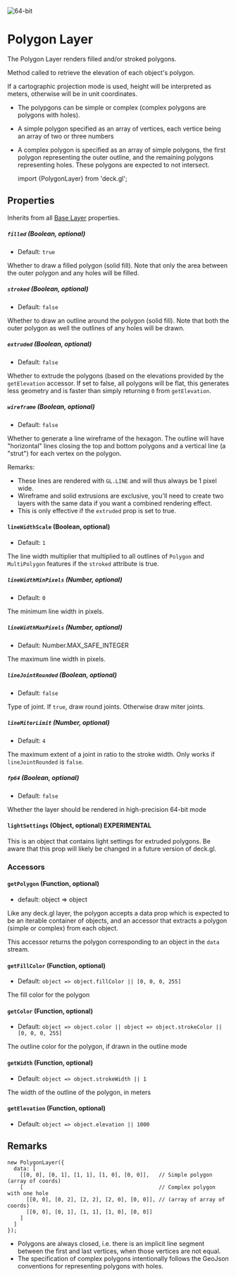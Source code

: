 <!-- INJECT:"PolygonLayerDemo" -->

<p class="badges">
  <img src="https://img.shields.io/badge/extruded-yes-blue.svg?style=flat-square" alt="64-bit" />
</p>

# Polygon Layer

The Polygon Layer renders filled and/or stroked polygons.

Method called to retrieve the elevation of each object's polygon.

If a cartographic projection mode is used, height will be interpreted as meters,
otherwise will be in unit coordinates.

* The polypgons can be simple or complex (complex polygons are polygons with holes).
* A simple polygon specified as an array of vertices, each vertice being an array of two or three numbers
* A complex polygon is specified as an array of simple polygons, the
first polygon representing the outer outline, and the remaining polygons representing holes. These polygons are expected to not intersect.

    import {PolygonLayer} from 'deck.gl';

## Properties

Inherits from all [Base Layer](/docs/api-reference/base-layer.md) properties.

##### `filled` (Boolean, optional)

- Default: `true`

Whether to draw a filled polygon (solid fill). Note that only
the area between the outer polygon and any holes will be filled.

##### `stroked` (Boolean, optional)

- Default: `false`

Whether to draw an outline around the polygon (solid fill). Note that
both the outer polygon as well the outlines of any holes will be drawn.

##### `extruded` (Boolean, optional)

- Default: `false`

Whether to extrude the polygons (based on the elevations provided by the
`getElevation` accessor. If set to false, all polygons will be flat, this
generates less geometry and is faster than simply returning `0` from `getElevation`.

##### `wireframe` (Boolean, optional)

- Default: `false`

Whether to generate a line wireframe of the hexagon. The outline will have
"horizontal" lines closing the top and bottom polygons and a vertical line
(a "strut") for each vertex on the polygon.

Remarks:
* These lines are rendered with `GL.LINE` and will thus always be 1 pixel wide.
* Wireframe and solid extrusions are exclusive, you'll need to create two layers
  with the same data if you want a combined rendering effect.
* This is only effective if the `extruded` prop is set to true.

#### `lineWidthScale` (Boolean, optional)

- Default: `1`

The line width multiplier that multiplied to all outlines of `Polygon` and `MultiPolygon`
features if the `stroked` attribute is true.

##### `lineWidthMinPixels` (Number, optional)

- Default: `0`

The minimum line width in pixels.

##### `lineWidthMaxPixels` (Number, optional)

- Default: Number.MAX_SAFE_INTEGER

The maximum line width in pixels.

##### `lineJointRounded` (Boolean, optional)

- Default: `false`

Type of joint. If `true`, draw round joints. Otherwise draw miter joints.

##### `lineMiterLimit` (Number, optional)

- Default: `4`

The maximum extent of a joint in ratio to the stroke width.
Only works if `lineJointRounded` is `false`.

##### `fp64` (Boolean, optional)

- Default: `false`

Whether the layer should be rendered in high-precision 64-bit mode

#### `lightSettings` (Object, optional) **EXPERIMENTAL**

This is an object that contains light settings for extruded polygons.
Be aware that this prop will likely be changed in a future version of deck.gl.

### Accessors

#### `getPolygon` (Function, optional)

- default: object => object

Like any deck.gl layer, the polygon accepts a data prop which is expected to
be an iterable container of objects, and an accessor
that extracts a polygon (simple or complex) from each object.

This accessor returns the polygon corresponding to an object in the `data` stream.

#### `getFillColor` (Function, optional)

- Default: `object => object.fillColor || [0, 0, 0, 255]`

The fill color for the polygon

#### `getColor` (Function, optional)

- Default: `object => object.color || object => object.strokeColor || [0, 0, 0, 255]`

The outline color for the polygon, if drawn in the outline mode

#### `getWidth` (Function, optional)

- Default: `object => object.strokeWidth || 1`

The width of the outline of the polygon, in meters

#### `getElevation` (Function, optional)

- Default: `object => object.elevation || 1000`

## Remarks

```
new PolygonLayer({
  data: [
    [[0, 0], [0, 1], [1, 1], [1, 0], [0, 0]],   // Simple polygon (array of coords)
    [                                           // Complex polygon with one hole
      [[0, 0], [0, 2], [2, 2], [2, 0], [0, 0]], // (array of array of coords)
      [[0, 0], [0, 1], [1, 1], [1, 0], [0, 0]]
    ]
  ]
});
```

* Polygons are always closed, i.e. there is an implicit line segment between
  the first and last vertices, when those vertices are not equal.
* The specification of complex polygons intentionally follows the GeoJson
  conventions for representing polygons with holes.

